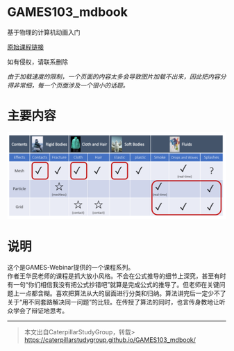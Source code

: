 # GAMES103_mdbook

基于物理的计算机动画入门

[原始课程链接](https://www.bilibili.com/video/BV12Q4y1S73g/?spm_id_from=333.337.search-card.all.click)

如有侵权，请联系删除

*由于加载速度的限制，一个页面的内容太多会导致图片加载不出来，因此把内容分得非常细，每一个页面涉及一个很小的话题。*

# 主要内容

![](./assets/1-16.png)   

# 说明

这个是GAMES-Webinar提供的一个课程系列。  
作者王华民老师的课程是抓大放小风格。不会在公式推导的细节上深究，甚至有时有一句“你们相信我没有把公式抄错吧”就算是完成公式的推导了。但老师在关键问题上一点都含糊。喜欢把算法从大的层面进行分类和归纳。算法讲完后一定少不了关于“用不同套路解决同一问题”的比较。在传授了算法的同时，也言传身教地让听众学会了辩证地思考。  

---------------------------------------
> 本文出自CaterpillarStudyGroup，转载> https://caterpillarstudygroup.github.io/GAMES103_mdbook/